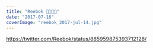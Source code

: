 ```yaml
---
title: "Reebok 🙌🏾👊🏾"
date: "2017-07-16"
coverImage: "reebok_2017-jul-14.jpg"
---
```


https://twitter.com/Reebok/status/885959875393712128/
